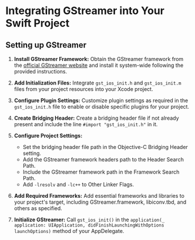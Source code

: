 # Integrating GStreamer into Your Swift Project

## Setting up GStreamer

1. **Install GStreamer Framework:**
   Obtain the GStreamer framework from the [official GStreamer website](https://gstreamer.freedesktop.org/data/pkg/ios/) and install it system-wide following the provided instructions.

2. **Add Initialization Files:**
   Integrate `gst_ios_init.h` and `gst_ios_init.m` files from your project resources into your Xcode project.

3. **Configure Plugin Settings:**
   Customize plugin settings as required in the `gst_ios_init.h` file to enable or disable specific plugins for your project.

4. **Create Bridging Header:**
   Create a bridging header file if not already present and include the line `#import "gst_ios_init.h"` in it.

5. **Configure Project Settings:**
   - Set the bridging header file path in the Objective-C Bridging Header setting.
   - Add the GStreamer framework headers path to the Header Search Path.
   - Include the GStreamer framework path in the Framework Search Path.
   - Add `-lresolv` and `-lc++` to Other Linker Flags.

6. **Add Required Frameworks:**
   Add essential frameworks and libraries to your project's target, including GStreamer.framework, libiconv.tbd, and others as specified.

7. **Initialize GStreamer:**
   Call `gst_ios_init()` in the `application(_ application: UIApplication, didFinishLaunchingWithOptions launchOptions)` method of your AppDelegate.
